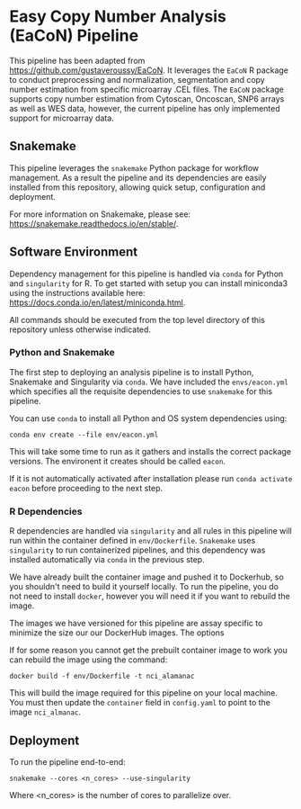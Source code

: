 # Easy Copy Number Analysis (EaCoN) Pipeline

This pipeline has been adapted from https://github.com/gustaveroussy/EaCoN. It leverages the `EaCoN` R package to conduct preprocessing and normalization, segmentation and copy number estimation from specific microarray .CEL files. The `EaCoN` package supports copy number estimation from Cytoscan, Oncoscan, SNP6 arrays as well as WES data, however, the current pipeline has only implemented support for microarray data.

## Snakemake

This pipeline leverages the `snakemake` Python package for workflow management.
As a result the pipeline and its dependencies are easily
installed from this repository, allowing quick setup, configuration and
deployment.

For more information on Snakemake, please see:
https://snakemake.readthedocs.io/en/stable/.

## Software Environment

Dependency management for this pipeline is handled via `conda` for Python
and `singularity` for R. To get started with setup you can install
miniconda3 using the instructions available here:
https://docs.conda.io/en/latest/miniconda.html.

All commands should be executed from the top level directory of this
repository unless otherwise indicated.

### Python and Snakemake

The first step to deploying an analysis pipeline is to install Python,
Snakemake and Singularity via `conda`. We have included the
`envs/eacon.yml` which specifies all the requisite dependencies to use
`snakemake` for this pipeline.

You can use `conda` to install all Python and OS system dependencies
using:

`conda env create --file env/eacon.yml`

This will take some time to run as it gathers and installs the correct
package versions. The environent it creates should be called `eacon`.

If it is not automatically activated after installation please run
`conda activate eacon` before proceeding to the next step.

### R Dependencies

R dependencies are handled via `singularity` and all rules in this
pipeline will run within the container defined in `env/Dockerfile`.
`Snakemake` uses `singularity` to run containerized pipelines, and this
dependency was installed automatically via `conda` in the previous step.

We have already built the container image and pushed it to Dockerhub, so you
shouldn't need to build it yourself locally. To run the pipeline, you do not
need to install `docker`, however you will need it if you want to rebuild the
image.

The images we have versioned for this pipeline are assay specific to minimize
the size our our DockerHub images. The options

If for some reason you cannot get the prebuilt container image to work you can
rebuild the image using the command:

`docker build -f env/Dockerfile -t nci_alamanac`

This will build the image required for this pipeline on your local machine.
You must then update the `container` field in `config.yaml` to point to
the image `nci_almanac`.

## Deployment

To run the pipeline end-to-end:
```
snakemake --cores <n_cores> --use-singularity
```
Where <n_cores> is the number of cores to parallelize over.